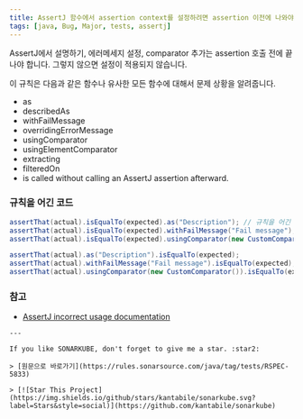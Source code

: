 ```yaml
---
title: AssertJ 함수에서 assertion context를 설정하려면 assertion 이전에 나와야 합니다.
tags: [java, Bug, Major, tests, assertj]
---
```


AssertJ에서 설명하기, 에러메세지 설정, comparator 추가는 assertion 호출 전에 끝나야 합니다. 그렇지 않으면 설정이 적용되지 않습니다.

이 규칙은 다음과 같은 함수나 유사한 모든 함수에 대해서 문제 상황을 알려줍니다.

* as 
* describedAs 
* withFailMessage 
* overridingErrorMessage 
* usingComparator 
* usingElementComparator 
* extracting 
* filteredOn 
* is called without calling an AssertJ assertion afterward.

### 규칙을 어긴 코드

```java
assertThat(actual).isEqualTo(expected).as("Description"); // 규칙을 어긴 코드
assertThat(actual).isEqualTo(expected).withFailMessage("Fail message"); // 규칙을 어긴 코드
assertThat(actual).isEqualTo(expected).usingComparator(new CustomComparator()); // 규칙을 어긴 코드
```

```java
assertThat(actual).as("Description").isEqualTo(expected);
assertThat(actual).withFailMessage("Fail message").isEqualTo(expected);
assertThat(actual).usingComparator(new CustomComparator()).isEqualTo(expected);

```

### 참고

* [AssertJ incorrect usage documentation](https://assertj.github.io/doc/#calling-as-after-the-assertion)

```
---

If you like SONARKUBE, don't forget to give me a star. :star2:

> [원문으로 바로가기](https://rules.sonarsource.com/java/tag/tests/RSPEC-5833)

> [![Star This Project](https://img.shields.io/github/stars/kantabile/sonarkube.svg?label=Stars&style=social)](https://github.com/kantabile/sonarkube)
